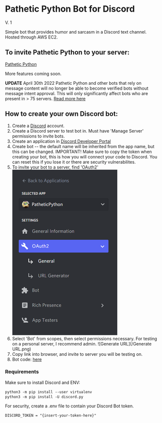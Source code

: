 # Pathetic Python Bot for Discord

V. 1

Simple bot that provides humor and sarcasm in a Discord text channel.
Hosted through AWS EC2.

## To invite Pathetic Python to your server:
[Pathetic Python](https://discord.com/api/oauth2/authorize?client_id=953411405518868500&permissions=8&scope=bot)

More features coming soon. 

**UPDATE** April 30th 2022 Pathetic Python and other bots that rely on message content will no longer be able to become verified bots without message intent approval. This will only significantly affect bots who are present in > 75 servers. [Read more here](https://support-dev.discord.com/hc/en-us/articles/4404772028055)

## How to create your own Discord bot: 

1. Create a [Discord](https://discord.com/) account. 
2. Create a Discord server to test bot in. Must have 'Manage Server' permissions to invite bots. 
3. Create an application in [Discord Developer Portal](https://discord.com/developers/applications)
4. Create bot -- the default name will be inherited from the app name, but this can be changed. 
   IMPORTANT! Make sure to copy the token when creating your bot, this is how you will connect your code to Discord.
   You can reset this if you lose it or there are security vulnerabilites. 
5. To invite your bot to a server, find 'OAuth2'
![OAuth2](/OAuth2.png)
6. Select 'Bot' from scopes, then select permissions necessary. For testing on a personal server, I recommend admin. 
![Generate URL](/Generate URL.png)
7. Copy link into browser, and invite to server you will be testing on. 
8. Bot code: [here](/bot.py)

### Requirements
Make sure to install Discord and ENV:
```
python3 -m pip install --user virtualenv
python3 -m pip install -U discord.py
```
For security, create a .env file to contain your Discord Bot token.
```
DISCORD_TOKEN = "{insert-your-token-here}"
```
